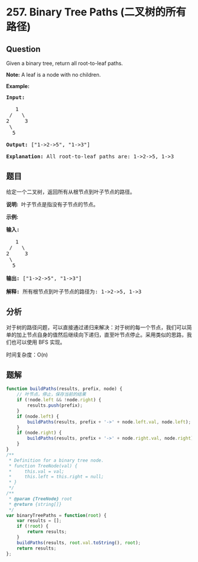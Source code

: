 # 257. Binary Tree Paths (二叉树的所有路径)

## Question

Given a binary tree, return all root-to-leaf paths.

**Note:** A leaf is a node with no children.

**Example:**

<pre><strong>Input:</strong>

   1
 /   \
2     3
 \
  5

<strong>Output:</strong> ["1-&gt;2-&gt;5", "1-&gt;3"]

<strong>Explanation:</strong> All root-to-leaf paths are: 1-&gt;2-&gt;5, 1-&gt;3
</pre>

## 题目

给定一个二叉树，返回所有从根节点到叶子节点的路径。

**说明:**  叶子节点是指没有子节点的节点。

**示例:**

<pre><strong>输入:</strong>

   1
 /   \
2     3
 \
  5

<strong>输出:</strong> ["1-&gt;2-&gt;5", "1-&gt;3"]

<strong>解释:</strong> 所有根节点到叶子节点的路径为: 1-&gt;2-&gt;5, 1-&gt;3</pre>

## 分析

对于树的路径问题，可以直接通过递归来解决：对于树的每一个节点，我们可以简单的加上节点自身的值然后继续向下递归，直至叶节点停止。采用类似的思路，我们也可以使用 BFS 实现。

时间复杂度：O(n)

## 题解

```javascript
function buildPaths(results, prefix, node) {
    // 叶节点，停止，保存当前的结果
    if (!node.left && !node.right) {
        results.push(prefix);
    }
    if (node.left) {
        buildPaths(results, prefix + '->' + node.left.val, node.left);
    }
    if (node.right) {
        buildPaths(results, prefix + '->' + node.right.val, node.right);
    }
}
/**
 * Definition for a binary tree node.
 * function TreeNode(val) {
 *     this.val = val;
 *     this.left = this.right = null;
 * }
 */
/**
 * @param {TreeNode} root
 * @return {string[]}
 */
var binaryTreePaths = function(root) {
    var results = [];
    if (!root) {
        return results;
    }
    buildPaths(results, root.val.toString(), root);
    return results;
};
```
